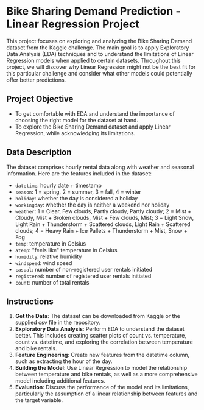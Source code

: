 # Bike Sharing Demand Prediction - Linear Regression Project

This project focuses on exploring and analyzing the Bike Sharing Demand dataset from the Kaggle challenge. The main goal is to apply Exploratory Data Analysis (EDA) techniques and to understand the limitations of Linear Regression models when applied to certain datasets. Throughout this project, we will discover why Linear Regression might not be the best fit for this particular challenge and consider what other models could potentially offer better predictions.

## Project Objective

- To get comfortable with EDA and understand the importance of choosing the right model for the dataset at hand.
- To explore the Bike Sharing Demand dataset and apply Linear Regression, while acknowledging its limitations.

## Data Description

The dataset comprises hourly rental data along with weather and seasonal information. Here are the features included in the dataset:

- `datetime`: hourly date + timestamp
- `season`: 1 = spring, 2 = summer, 3 = fall, 4 = winter
- `holiday`: whether the day is considered a holiday
- `workingday`: whether the day is neither a weekend nor holiday
- `weather`: 1 = Clear, Few clouds, Partly cloudy, Partly cloudy; 2 = Mist + Cloudy, Mist + Broken clouds, Mist + Few clouds, Mist; 3 = Light Snow, Light Rain + Thunderstorm + Scattered clouds, Light Rain + Scattered clouds; 4 = Heavy Rain + Ice Pallets + Thunderstorm + Mist, Snow + Fog
- `temp`: temperature in Celsius
- `atemp`: "feels like" temperature in Celsius
- `humidity`: relative humidity
- `windspeed`: wind speed
- `casual`: number of non-registered user rentals initiated
- `registered`: number of registered user rentals initiated
- `count`: number of total rentals

## Instructions

1. **Get the Data**: The dataset can be downloaded from Kaggle or the supplied csv file in the repository.
2. **Exploratory Data Analysis**: Perform EDA to understand the dataset better. This includes creating scatter plots of count vs. temperature, count vs. datetime, and exploring the correlation between temperature and bike rentals.
3. **Feature Engineering**: Create new features from the datetime column, such as extracting the hour of the day.
4. **Building the Model**: Use Linear Regression to model the relationship between temperature and bike rentals, as well as a more comprehensive model including additional features.
5. **Evaluation**: Discuss the performance of the model and its limitations, particularly the assumption of a linear relationship between features and the target variable.
